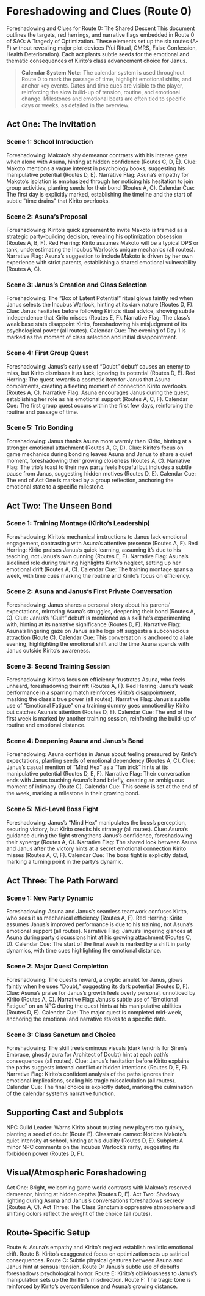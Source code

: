 # Foreshadowing and Clues (Route 0)

Foreshadowing and Clues for Route 0: The Shared Descent
This document outlines the targets, red herrings, and narrative flags embedded in Route 0 of SAO: A Tragedy of Optimization. These elements set up the six routes (A-F) without revealing major plot devices (Yui Ritual, CMRS, False Confession, Health Deterioration). Each act plants subtle seeds for the emotional and thematic consequences of Kirito’s class advancement choice for Janus.

> **Calendar System Note:**
> The calendar system is used throughout Route 0 to mark the passage of time, highlight emotional shifts, and anchor key events. Dates and time cues are visible to the player, reinforcing the slow build-up of tension, routine, and emotional change. Milestones and emotional beats are often tied to specific days or weeks, as detailed in the overview.

## Act One: The Invitation

### Scene 1: School Introduction
Foreshadowing: Makoto’s shy demeanor contrasts with his intense gaze when alone with Asuna, hinting at hidden confidence (Routes C, D, E).
Clue: Makoto mentions a vague interest in psychology books, suggesting his manipulative potential (Routes D, E).
Narrative Flag: Asuna’s empathy for Makoto’s isolation is emphasized through her noticing his hesitation to join group activities, planting seeds for their bond (Routes A, C).
Calendar Cue: The first day is explicitly marked, establishing the timeline and the start of subtle "time drains" that Kirito overlooks.

### Scene 2: Asuna’s Proposal
Foreshadowing: Kirito’s quick agreement to invite Makoto is framed as a strategic party-building decision, revealing his optimization obsession (Routes A, B, F).
Red Herring: Kirito assumes Makoto will be a typical DPS or tank, underestimating the Incubus Warlock’s unique mechanics (all routes).
Narrative Flag: Asuna’s suggestion to include Makoto is driven by her own experience with strict parents, establishing a shared emotional vulnerability (Routes A, C).

### Scene 3: Janus’s Creation and Class Selection
Foreshadowing: The “Box of Latent Potential” ritual glows faintly red when Janus selects the Incubus Warlock, hinting at its dark nature (Routes D, F).
Clue: Janus hesitates before following Kirito’s ritual advice, showing subtle independence that Kirito misses (Routes E, F).
Narrative Flag: The class’s weak base stats disappoint Kirito, foreshadowing his misjudgment of its psychological power (all routes).
Calendar Cue: The evening of Day 1 is marked as the moment of class selection and initial disappointment.

### Scene 4: First Group Quest
Foreshadowing: Janus’s early use of “Doubt” debuff causes an enemy to miss, but Kirito dismisses it as luck, ignoring its potential (Routes D, E).
Red Herring: The quest rewards a cosmetic item for Janus that Asuna compliments, creating a fleeting moment of connection Kirito overlooks (Routes A, C).
Narrative Flag: Asuna encourages Janus during the quest, establishing her role as his emotional support (Routes A, C, F).
Calendar Cue: The first group quest occurs within the first few days, reinforcing the routine and passage of time.

### Scene 5: Trio Bonding
Foreshadowing: Janus thanks Asuna more warmly than Kirito, hinting at a stronger emotional attachment (Routes A, C, D).
Clue: Kirito’s focus on game mechanics during bonding leaves Asuna and Janus to share a quiet moment, foreshadowing their growing closeness (Routes A, C).
Narrative Flag: The trio’s toast to their new party feels hopeful but includes a subtle pause from Janus, suggesting hidden motives (Routes D, E).
Calendar Cue: The end of Act One is marked by a group reflection, anchoring the emotional state to a specific milestone.

## Act Two: The Unseen Bond

### Scene 1: Training Montage (Kirito’s Leadership)
Foreshadowing: Kirito’s mechanical instructions to Janus lack emotional engagement, contrasting with Asuna’s attentive presence (Routes A, F).
Red Herring: Kirito praises Janus’s quick learning, assuming it’s due to his teaching, not Janus’s own cunning (Routes E, F).
Narrative Flag: Asuna’s sidelined role during training highlights Kirito’s neglect, setting up her emotional drift (Routes A, C).
Calendar Cue: The training montage spans a week, with time cues marking the routine and Kirito’s focus on efficiency.

### Scene 2: Asuna and Janus’s First Private Conversation
Foreshadowing: Janus shares a personal story about his parents’ expectations, mirroring Asuna’s struggles, deepening their bond (Routes A, C).
Clue: Janus’s “Guilt” debuff is mentioned as a skill he’s experimenting with, hinting at its narrative significance (Routes D, F).
Narrative Flag: Asuna’s lingering gaze on Janus as he logs off suggests a subconscious attraction (Route C).
Calendar Cue: This conversation is anchored to a late evening, highlighting the emotional shift and the time Asuna spends with Janus outside Kirito’s awareness.

### Scene 3: Second Training Session
Foreshadowing: Kirito’s focus on efficiency frustrates Asuna, who feels unheard, foreshadowing their rift (Routes A, F).
Red Herring: Janus’s weak performance in a sparring match reinforces Kirito’s disappointment, masking the class’s true power (all routes).
Narrative Flag: Janus’s subtle use of “Emotional Fatigue” on a training dummy goes unnoticed by Kirito but catches Asuna’s attention (Routes D, E).
Calendar Cue: The end of the first week is marked by another training session, reinforcing the build-up of routine and emotional distance.

### Scene 4: Deepening Asuna and Janus’s Bond
Foreshadowing: Asuna confides in Janus about feeling pressured by Kirito’s expectations, planting seeds of emotional dependency (Routes A, C).
Clue: Janus’s casual mention of “Mind Hex” as a “fun trick” hints at its manipulative potential (Routes D, E, F).
Narrative Flag: Their conversation ends with Janus touching Asuna’s hand briefly, creating an ambiguous moment of intimacy (Route C).
Calendar Cue: This scene is set at the end of the week, marking a milestone in their growing bond.

### Scene 5: Mid-Level Boss Fight
Foreshadowing: Janus’s “Mind Hex” manipulates the boss’s perception, securing victory, but Kirito credits his strategy (all routes).
Clue: Asuna’s guidance during the fight strengthens Janus’s confidence, foreshadowing their synergy (Routes A, C).
Narrative Flag: The shared look between Asuna and Janus after the victory hints at a secret emotional connection Kirito misses (Routes A, C, F).
Calendar Cue: The boss fight is explicitly dated, marking a turning point in the party’s dynamic.

## Act Three: The Path Forward

### Scene 1: New Party Dynamic
Foreshadowing: Asuna and Janus’s seamless teamwork confuses Kirito, who sees it as mechanical efficiency (Routes A, F).
Red Herring: Kirito assumes Janus’s improved performance is due to his training, not Asuna’s emotional support (all routes).
Narrative Flag: Janus’s lingering glances at Asuna during party discussions hint at his growing attachment (Routes C, D).
Calendar Cue: The start of the final week is marked by a shift in party dynamics, with time cues highlighting the emotional distance.

### Scene 2: Major Quest Completion
Foreshadowing: The quest’s reward, a cryptic amulet for Janus, glows faintly when he uses “Doubt,” suggesting its dark potential (Routes D, F).
Clue: Asuna’s praise for Janus’s growth feels overly personal, unnoticed by Kirito (Routes A, C).
Narrative Flag: Janus’s subtle use of “Emotional Fatigue” on an NPC during the quest hints at his manipulative abilities (Routes D, E).
Calendar Cue: The major quest is completed mid-week, anchoring the emotional and narrative stakes to a specific date.

### Scene 3: Class Sanctum and Choice
Foreshadowing: The skill tree’s ominous visuals (dark tendrils for Siren’s Embrace, ghostly aura for Architect of Doubt) hint at each path’s consequences (all routes).
Clue: Janus’s hesitation before Kirito explains the paths suggests internal conflict or hidden intentions (Routes D, E, F).
Narrative Flag: Kirito’s confident analysis of the paths ignores their emotional implications, sealing his tragic miscalculation (all routes).
Calendar Cue: The final choice is explicitly dated, marking the culmination of the calendar system’s narrative function.

## Supporting Cast and Subplots

NPC Guild Leader: Warns Kirito about trusting new players too quickly, planting a seed of doubt (Route E).
Classmate cameo: Notices Makoto’s quiet intensity at school, hinting at his duality (Routes D, E).
Subplot: A minor NPC comments on the Incubus Warlock’s rarity, suggesting its forbidden power (Routes D, F).

## Visual/Atmospheric Foreshadowing

Act One: Bright, welcoming game world contrasts with Makoto’s reserved demeanor, hinting at hidden depths (Routes D, E).
Act Two: Shadowy lighting during Asuna and Janus’s conversations foreshadows secrecy (Routes A, C).
Act Three: The Class Sanctum’s oppressive atmosphere and shifting colors reflect the weight of the choice (all routes).

## Route-Specific Setup

Route A: Asuna’s empathy and Kirito’s neglect establish realistic emotional drift.
Route B: Kirito’s exaggerated focus on optimization sets up satirical consequences.
Route C: Subtle physical gestures between Asuna and Janus hint at sensual tension.
Route D: Janus’s subtle use of debuffs foreshadows psychological horror.
Route E: Kirito’s obliviousness to Janus’s manipulation sets up the thriller’s misdirection.
Route F: The tragic tone is reinforced by Kirito’s overconfidence and Asuna’s growing distance.
